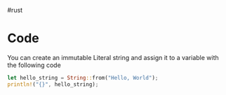 #rust 

# Code 

You can create an immutable Literal string and assign it to a  variable with the following code

```rust
let hello_string = String::from("Hello, World");
println!("{}", hello_string);
```